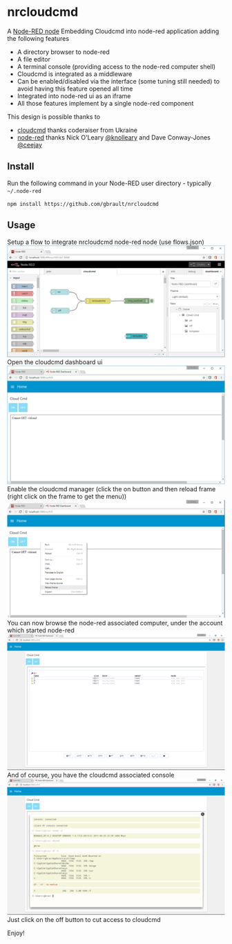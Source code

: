 nrcloudcmd
==========

A <a href="https://github.com/gbrault/nrcloudcmd" target="_new">Node-RED node</a> Embedding Cloudcmd into node-red application adding the following features
* A directory browser to node-red
* A file editor
* A terminal console (providing access to the node-red computer shell)
* Cloudcmd is integrated as a middleware
* Can be enabled/disabled via the interface (some tuning still needed) to avoid having this feature opened all time
* Integrated into node-red ui as an iframe
* All those features implement by a single node-red component

This design is possible thanks to
* [cloudcmd](https://github.com/coderaiser/cloudcmd)  thanks coderaiser from Ukraine
* [node-red](https://github.com/node-red/node-red) thanks Nick O'Leary [@knolleary](http://twitter.com/knolleary) and Dave Conway-Jones [@ceejay](http://twitter.com/ceejay)

Install
-------

Run the following command in your Node-RED user directory - typically `~/.node-red`

    npm install https://github.com/gbrault/nrcloudcmd


Usage
-----
Setup a flow to integrate nrcloudcmd node-red node (use flows.json)
![alt-tag](https://raw.githubusercontent.com/gbrault/nrcloudcmd/master/node-red-cloudcmd.png)
Open the cloudcmd dashboard ui
![alt-tag](https://raw.githubusercontent.com/gbrault/nrcloudcmd/master/node-red-cloudcmd-ui-1.png)
Enable the cloudcmd manager (click the on button and then reload frame (right click on the frame to get the menu))
![alt-tag](https://raw.githubusercontent.com/gbrault/nrcloudcmd/master/node-red-cloudcmd-ui-2.png)
You can now browse the node-red associated computer, under the account which started node-red
![alt-tag](https://raw.githubusercontent.com/gbrault/nrcloudcmd/master/node-red-cloudcmd-ui-3.png)
And of course, you have the cloudcmd associated console
![alt-tag](https://raw.githubusercontent.com/gbrault/nrcloudcmd/master/node-red-cloudcmd-ui-4.png)
Just click on the off button to cut access to cloudcmd

Enjoy!


